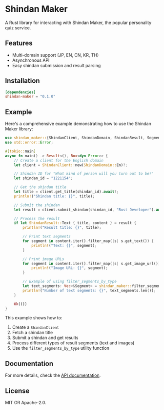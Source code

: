 # Shindan Maker

A Rust library for interacting with Shindan Maker, the popular personality quiz service.

## Features

- Multi-domain support (JP, EN, CN, KR, TH)
- Asynchronous API
- Easy shindan submission and result parsing

## Installation

```toml
[dependencies]
shindan-maker = "0.1.0"
```

## Example

Here's a comprehensive example demonstrating how to use the Shindan Maker library:

```rust
use shindan_maker::{ShindanClient, ShindanDomain, ShindanResult, Segment};
use std::error::Error;

#[tokio::main]
async fn main() -> Result<(), Box<dyn Error>> {
    // Create a client for the English domain
    let client = ShindanClient::new(ShindanDomain::En)?;

    // Shindan ID for "What kind of person will you turn out to be?"
    let shindan_id = "1221154";

    // Get the shindan title
    let title = client.get_title(shindan_id).await?;
    println!("Shindan title: {}", title);

    // Submit the shindan
    let result = client.submit_shindan(shindan_id, "Rust Developer").await?;

    // Process the result
    if let ShindanResult::Text { title, content } = result {
        println!("Result title: {}", title);

        // Print text segments
        for segment in content.iter().filter_map(|s| s.get_text()) {
            println!("Text: {}", segment);
        }

        // Print image URLs
        for segment in content.iter().filter_map(|s| s.get_image_url()) {
            println!("Image URL: {}", segment);
        }

        // Example of using filter_segments_by_type
        let text_segments: Vec<&Segment> = shindan_maker::filter_segments_by_type(&content, "text");
        println!("Number of text segments: {}", text_segments.len());
    }

    Ok(())
}
```

This example shows how to:

1. Create a `ShindanClient`
2. Fetch a shindan title
3. Submit a shindan and get results
4. Process different types of result segments (text and images)
5. Use the `filter_segments_by_type` utility function

## Documentation

For more details, check the [API documentation](https://docs.rs/shindan-maker).

## License

MIT OR Apache-2.0.

